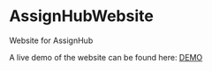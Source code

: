 # AssignHubWebsite
Website for AssignHub

A live demo of the website can be found here: [DEMO](https://assignhub.github.io/demo "AssignHub demo")
